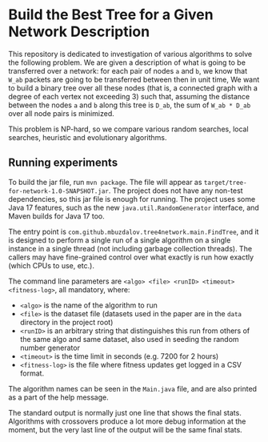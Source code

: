 # Build the Best Tree for a Given Network Description

This repository is dedicated to investigation of various algorithms to solve the following problem.
We are given a description of what is going to be transferred over a network:
for each pair of nodes `a` and `b`, we know that `W_ab` packets are going to be transferred between then in unit time,
We want to build a binary tree over all these nodes 
(that is, a connected graph with a degree of each vertex not exceeding 3) 
such that, assuming the distance between the nodes `a` and `b` along this tree is `D_ab`,
the sum of `W_ab * D_ab` over all node pairs is minimized. 

This problem is NP-hard, so we compare various random searches, local searches, heuristic and evolutionary algorithms.

## Running experiments

To build the jar file, run `mvn package`. The file will appear as `target/tree-for-network-1.0-SNAPSHOT.jar`.
The project does not have any non-test dependencies, so this jar file is enough for running.
The project uses some Java 17 features, such as the new `java.util.RandomGenerator` interface,
and Maven builds for Java 17 too.

The entry point is `com.github.mbuzdalov.tree4network.main.FindTree`, and it is designed to perform a single run
of a single algorithm on a single instance in a single thread (not including garbage collection threads).
The callers may have fine-grained control over what exactly is run how exactly (which CPUs to use, etc.).

The command line parameters are `<algo> <file> <runID> <timeout> <fitness-log>`, all mandatory, where:
* `<algo>` is the name of the algorithm to run
* `<file>` is the dataset file (datasets used in the paper are in the `data` directory in the project root)
* `<runID>` is an arbitrary string that distinguishes this run from others of the same algo and same dataset, also used in seeding the random number generator
* `<timeout>` is the time limit in seconds (e.g. 7200 for 2 hours)
* `<fitness-log>` is the file where fitness updates get logged in a CSV format.

The algorithm names can be seen in the `Main.java` file, and are also printed as a part of the help message.

The standard output is normally just one line that shows the final stats.
Algorithms with crossovers produce a lot more debug information at the moment,
but the very last line of the output will be the same final stats.
